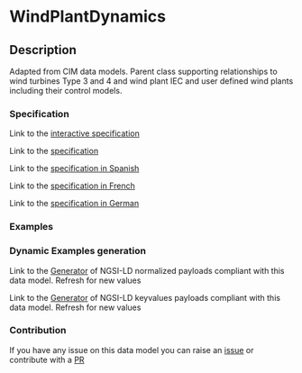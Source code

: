# WindPlantDynamics

## Description 

Adapted from CIM data models. Parent class supporting relationships to wind turbines Type 3 and 4 and wind plant IEC and user defined wind plants including their control models.
### Specification

Link to the [interactive specification](https://swagger.lab.fiware.org/?url=https://smart-data-models.github.io/dataModel.EnergyCIM/WindPlantDynamics/swagger.yaml)

Link to the [specification](https://smart-data-models.github.io/dataModel.EnergyCIM/WindPlantDynamics/doc/spec.md)

Link to the [specification in Spanish](https://smart-data-models.github.io/dataModel.EnergyCIM/WindPlantDynamics/doc/spec_ES.md)

Link to the [specification in French](https://smart-data-models.github.io/dataModel.EnergyCIM/WindPlantDynamics/doc/spec_FR.md)

Link to the [specification in German](https://smart-data-models.github.io/dataModel.EnergyCIM/WindPlantDynamics/doc/spec_DE.md)
### Examples
### Dynamic Examples generation

Link to the [Generator](https://smartdatamodels.org/extra/ngsi-ld_generator_v0.92.php?schemaUrl=https://raw.githubusercontent.com/smart-data-models/dataModel.EnergyCIM/master/WindPlantDynamics/schema.json&email=info@smartdatamodels.org) of NGSI-LD normalized payloads compliant with this data model. Refresh for new values

Link to the [Generator](https://smartdatamodels.org/extra/ngsi-ld_generator_keyvalues_v0.92.php?schemaUrl=https://raw.githubusercontent.com/smart-data-models/dataModel.EnergyCIM/master/WindPlantDynamics/schema.json&email=info@smartdatamodels.org) of NGSI-LD keyvalues payloads compliant with this data model. Refresh for new values
### Contribution

 If you have any issue on this data model you can raise an [issue](https://github.com/smart-data-models/dataModel.EnergyCIM/issues)  or contribute with a [PR](https://github.com/smart-data-models/dataModel.EnergyCIM/pulls)